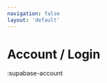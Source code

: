 ```yaml
---
navigation: false
layout: 'default'
---
```


<div class = "mt-24"/>

# Account / <span class = "text-primary"> Login </span>

:supabase-account
